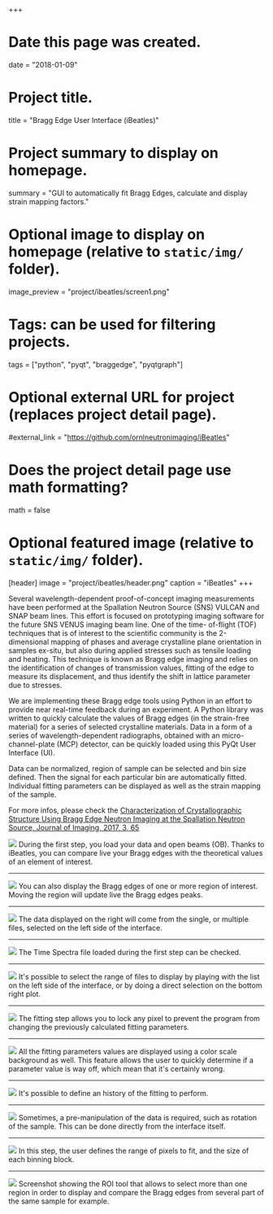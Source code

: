 +++
# Date this page was created.
date = "2018-01-09"

# Project title.
title = "Bragg Edge User Interface (iBeatles)"

# Project summary to display on homepage.
summary = "GUI to automatically fit Bragg Edges, calculate and display strain mapping factors."

# Optional image to display on homepage (relative to `static/img/` folder).
image_preview = "project/ibeatles/screen1.png"

# Tags: can be used for filtering projects.
tags = ["python", "pyqt", "braggedge", "pyqtgraph"]

# Optional external URL for project (replaces project detail page).
#external_link = "https://github.com/ornlneutronimaging/iBeatles"

# Does the project detail page use math formatting?
math = false

# Optional featured image (relative to `static/img/` folder).
[header]
image = "project/ibeatles/header.png"
caption = "iBeatles"
+++

Several wavelength-dependent proof-of-concept imaging measurements have been performed at the Spallation Neutron
Source (SNS) VULCAN and SNAP beam lines. This effort is focused on prototyping imaging software for the future SNS
VENUS imaging beam line. One of the time- of-flight (TOF) techniques that is of interest to the scientific community
is the 2-dimensional mapping of phases and average crystalline plane orientation in samples ex-situ, but also during
applied stresses such as tensile loading and heating. This technique is known as Bragg edge imaging and relies on the
identification of changes of transmission values, fitting of the edge to measure its displacement, and thus identify
the shift in lattice parameter due to stresses.

We are implementing these Bragg edge tools using Python in an effort to provide near real-time feedback during an
experiment. A Python library was written to quickly calculate the values of Bragg edges (in the strain-free material)
 for a series of selected crystalline materials. Data in a form of a series of wavelength-dependent radiographs,
 obtained with an micro-channel-plate (MCP) detector, can be quickly loaded using this PyQt User Interface (UI).

Data can be normalized, region of sample can be selected and bin size defined. Then the signal for each particular
bin are automatically fitted. Individual fitting parameters can be displayed as well as the strain mapping of the sample.

For more infos, please check the [Characterization of Crystallographic Structure Using Bragg Edge Neutron Imaging at the Spallation
Neutron Source, Journal of Imaging, 2017, 3, 65](http://www.mdpi.com/2313-433X/3/4/65/htm)

<img src='/img/project/ibeatles/screen1.png' />
During the first step, you load your data and open beams (OB). Thanks to iBeatles, you can compare live your Bragg
edges with the theoretical values of an element of interest.
<hr>

<img src='/img/project/ibeatles/screen2.png' />
You can also display the Bragg edges of one or more region of interest. Moving the region will update live the Bragg edges
peaks.
<hr>

<img src='/img/project/ibeatles/screen3.png' />
The data displayed on the right will come from the single, or multiple files, selected on the left side of the interface.
<hr>

<img src='/img/project/ibeatles/screen4.png' />
The Time Spectra file loaded during the first step can be checked.
<hr>

<img src='/img/project/ibeatles/screen5.png' />
It's possible to select the range of files to display by playing with the list on the left side of the interface, or
by doing a direct selection on the bottom right plot.
<hr>

<img src='/img/project/ibeatles/screen6.png' />
The fitting step allows you to lock any pixel to prevent the program from changing the previously calculated fitting
parameters.
<hr>

<img src='/img/project/ibeatles/screen7.png' />
All the fitting parameters values are displayed using a color scale background as well. This feature allows the user to
quickly determine if a parameter value is way off, which mean that it's certainly wrong.
<hr>

<img src='/img/project/ibeatles/screen8.png' />
It's possible to define an history of the fitting to perform.
<hr>

<img src='/img/project/ibeatles/screen9.png' />
Sometimes, a pre-manipulation of the data is required, such as rotation of the sample. This can be done directly from
the interface itself.
<hr>

<img src='/img/project/ibeatles/screen10.png' />
In this step, the user defines the range of pixels to fit, and the size of each binning block.
<hr>

<img src='/img/project/ibeatles/screen11.png' />
Screenshot showing the ROI tool that allows to select more than one region in order to display and compare the Bragg
edges from several part of the same sample for example.
